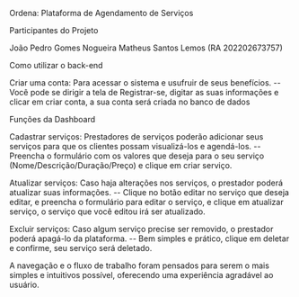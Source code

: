 Ordena: Plataforma de Agendamento de Serviços

Participantes do Projeto

João Pedro Gomes Nogueira
Matheus Santos Lemos (RA 202202673757)

Como utilizar o back-end

Criar uma conta: Para acessar o sistema e usufruir de seus benefícios.
--Você pode se dirigir a tela de Registrar-se, digitar as suas informações e clicar em criar conta, a sua conta será criada no banco de dados


Funções da Dashboard

Cadastrar serviços: Prestadores de serviços poderão adicionar seus serviços para que os clientes possam visualizá-los e agendá-los.
-- Preencha o formulário com os valores que deseja para o seu serviço (Nome/Descrição/Duração/Preço) e clique em criar serviço.

Atualizar serviços: Caso haja alterações nos serviços, o prestador poderá atualizar suas informações.
-- Clique no botão editar no serviço que deseja editar, e preencha o formulário para editar o serviço, e clique em atualizar serviço, o serviço que você editou irá ser atualizado.

Excluir serviços: Caso algum serviço precise ser removido, o prestador poderá apagá-lo da plataforma.
-- Bem simples e prático, clique em deletar e confirme, seu serviço será deletado.

A navegação e o fluxo de trabalho foram pensados para serem o mais simples e intuitivos possível, oferecendo uma experiência agradável ao usuário.
